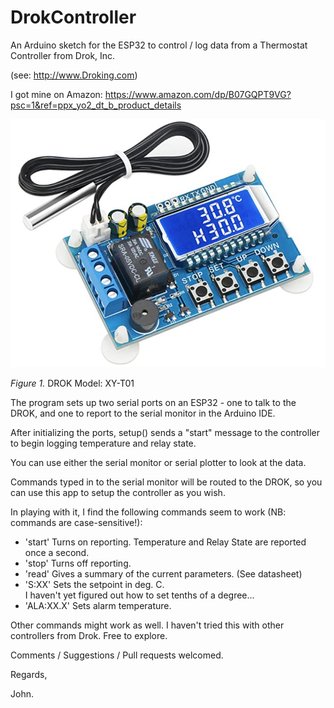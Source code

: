 # DrokController
An Arduino sketch for the ESP32  to control / log data from a Thermostat Controller from Drok, Inc.

(see: http://www.Droking.com)
  
I got mine on Amazon: 
https://www.amazon.com/dp/B07GQPT9VG?psc=1&ref=ppx_yo2_dt_b_product_details

![Drok Controller](./doc/drok1.jpg)

*Figure 1.* DROK Model: XY-T01

The program sets up two serial ports on an ESP32 - one to talk to the DROK, and one to report to the serial monitor in the Arduino IDE.
  
After initializing the ports, setup() sends a "start" message to the controller to begin logging temperature and relay state. 
  
You can use either the serial monitor or serial plotter to look at the data. 
  
Commands typed in to the serial monitor will be routed to the DROK, so you can use this app to setup the controller as you wish. 
  
In playing with it, I find the following commands seem to work 
(NB: commands are case-sensitive!):
  
  * 'start' Turns on reporting. Temperature and Relay State are reported once a second.
  * 'stop' Turns off reporting. 
  * 'read' Gives a summary of the current parameters. (See datasheet) 
  * 'S:XX' Sets the setpoint in deg. C.  
         I haven't yet figured out how to set tenths of a degree...
  * 'ALA:XX.X' Sets alarm temperature. 
  
Other commands might work as well. I haven't tried this with other controllers from Drok. Free to explore. 

Comments / Suggestions / Pull requests welcomed. 

Regards, 

John.
  
 
